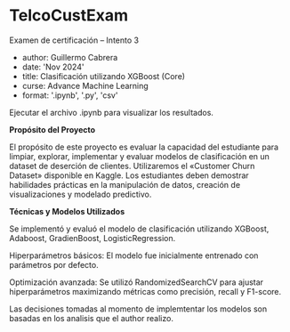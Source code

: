 # TelcoCustExam
Examen de certificación – Intento 3


- author: Guillermo Cabrera
- date: 'Nov 2024'
- title: Clasificación utilizando XGBoost (Core)
- curse: Advance Machine Learning
- format: '.ipynb', '.py', 'csv'


Ejecutar el archivo .ipynb para visualizar los resultados.

**Propósito del Proyecto**

El propósito de este proyecto es evaluar la capacidad del estudiante para limpiar, explorar, implementar y evaluar modelos de clasificación en un dataset de deserción de clientes. Utilizaremos el «Customer Churn Dataset» disponible en Kaggle. Los estudiantes deben demostrar habilidades prácticas en la manipulación de datos, creación de visualizaciones y modelado predictivo.

**Técnicas y Modelos Utilizados**

Se implementó y evaluó el modelo de clasificación utilizando XGBoost, Adaboost, GradienBoost, LogisticRegression.

Hiperparámetros básicos: El modelo fue inicialmente entrenado con parámetros por defecto.

Optimización avanzada: Se utilizó RandomizedSearchCV para ajustar hiperparámetros maximizando métricas como precisión, recall y F1-score.

Las decisiones tomadas al momento de implemtentar los modelos son basadas en los analisis que el author realizo.